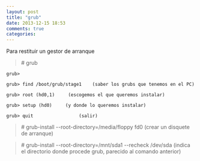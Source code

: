 ```yaml
---
layout: post
title: "grub"
date: 2013-12-15 18:53
comments: true
categories: 
---
```

Para restituir un gestor de arranque

>\# grub     

	grub>

	grub> find /boot/grub/stage1    (saber los grubs que tenemos en el PC)

	grub> root (hd0,1)     (escogemos el que queremos instalar)  

	grub> setup (hd0)     (y donde lo queremos instalar)

	grub> quit                 (salir)

>\# grub-install --root-directory=/media/floppy fd0 (crear un disquete de arranque)

>\# grub-install --root-directory=/mnt/sda1 --recheck /dev/sda (indica el directorio donde procede grub, parecido al comando anterior)

